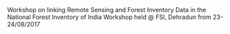 Workshop on linking Remote Sensing and Forest Inventory Data in the National Forest Inventory of India
Workshop held @ FSI, Dehradun from 23-24/08/2017
